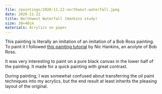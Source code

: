 ```yaml
---
file: /paintings/2020-11-22-northwest-waterfall.jpeg
date: 2020-11-22
title: Northwest Waterfall (Hankins study)
size: 30×40cm
materials: Acrylics on paper
---
```


This painting is literally an imitation of an imitation of a Bob Ross painting. To paint it I followed [this painting tutorial](https://www.youtube.com/watch?v=oOtLhesVh6o) by Nic Hankins, an acolyte of Bob Ross.

It was very interesting to paint on a pure black canvas in the lower half of the painting. It made for a quick painting with great contrast. 

During painting, I was somewhat confused about transferring the oil paint techniques into my acrylics, but the end result at least inherits the pleasing layout of the original.